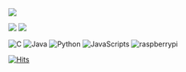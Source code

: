 <img src="https://capsule-render.vercel.app/api?type=waving&color=gradient&height=300&section=header&text=Gahee&fontSize=90&animation=fadeIn&fontAlign=50" />

<p>
<img src="https://github-readme-stats.vercel.app/api?username=gaheehee&theme=vue&show_icons=true"/>
<img src="https://github-readme-stats.vercel.app/api/top-langs/?username=gaheehee&layout=compact"/>
</p>

<img alt="C" src ="https://img.shields.io/badge/C-A8B9CC.svg?&?style=flat&logo=appveyor&logo=C&logoColor=black"/>
<img alt="Java" src ="https://img.shields.io/badge/Java-302683.svg?&?style=flat&logo=appveyor&logo=Java&logoColor=white"/>
<img alt="Python" src ="https://img.shields.io/badge/Python-3776AB.svg?&?style=flat&logo=appveyor&logo=Python&logoColor=white"/>
<img alt="JavaScripts" src ="https://img.shields.io/badge/JavaScripts-F7DF1E.svg?&?style=flat&logo=appveyor&logo=JavaScripts&logoColor=black"/>
<img alt="raspberrypi" src ="https://img.shields.io/badge/raspberrypi-A22846.svg?&style=for-the-badge&logo=raspberrypi&logoColor=white"/>



[![Hits](https://hits.seeyoufarm.com/api/count/incr/badge.svg?url=https%3A%2F%2Fgithub.com%2Fgaheehee&count_bg=%23FFF689&title_bg=%23555555&icon=&icon_color=%23E7E7E7&title=hits&edge_flat=false)](https://hits.seeyoufarm.com)

